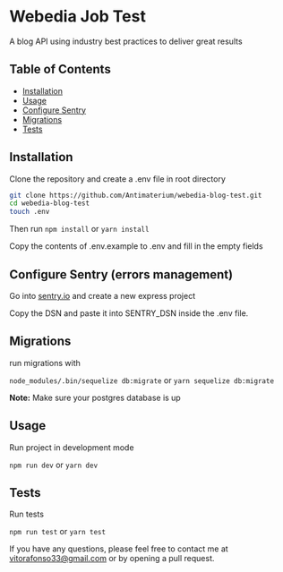 # Webedia Job Test

A blog API using industry best practices to deliver great results

## Table of Contents

- [Installation](#installation)
- [Usage](#usage)
- [Configure Sentry](#sentry)
- [Migrations](#migrations)
- [Tests](#tests)

## Installation

Clone the repository and create a .env file in root directory

```sh
git clone https://github.com/Antimaterium/webedia-blog-test.git
cd webedia-blog-test
touch .env
```
Then run
```npm install``` or ```yarn install```

Copy the contents of .env.example to .env and fill in the empty fields

## Configure Sentry (errors management)

Go into [sentry.io](https://sentry.io/auth/login/) and create a new express project

Copy the DSN and paste it into SENTRY_DSN inside the .env file.

## Migrations

run migrations with

```node_modules/.bin/sequelize db:migrate``` or ```yarn sequelize db:migrate```

**Note:** Make sure your postgres database is up

## Usage

Run project in development mode

```npm run dev```  or ```yarn dev```

## Tests

Run tests

```npm run test``` or ```yarn test```

If you have any questions, please feel free to contact me at vitorafonso33@gmail.com or by opening a pull request.
